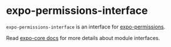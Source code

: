 # expo-permissions-interface

`expo-permissions-interface` is an interface for [expo-permissions](https://www.npmjs.com/package/expo-permissions).

Read [expo-core docs](https://github.com/expo/expo/tree/master/packages/expo-core) for more details about module interfaces.
